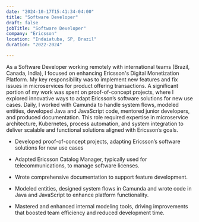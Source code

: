 ```yaml
---
date: "2024-10-17T15:41:34-04:00"
title: "Software Developer"
draft: false
jobTitle: "Software Developer"
company: "Ericsson"
location: "Indaiatuba, SP, Brazil"
duration: "2022-2024"

---
```


As a Software Developer working remotely with international teams (Brazil, Canada, India), I focused on enhancing Ericsson's Digital Monetization Platform. My key responsibility was to implement new features and fix issues in microservices for product offering transactions. A significant portion of my work was spent on proof-of-concept projects, where I explored innovative ways to adapt Ericsson’s software solutions for new use cases. Daily, I worked with Camunda to handle system flows, modeled entities, developed Java and JavaScript code, mentored junior developers, and produced documentation. This role required expertise in microservice architecture, Kubernetes, process automation, and system integration to deliver scalable and functional solutions aligned with Ericsson’s goals.

- Developed proof-of-concept projects, adapting Ericsson’s software solutions for new use cases

- Adapted Ericsson Catalog Manager, typically used for telecommunications, to manage software licenses.

- Wrote comprehensive documentation to support feature development.

- Modeled entities, designed system flows in Camunda and wrote code in Java and JavaScript to enhance platform functionality.

- Mastered and enhanced internal modeling tools, driving improvements that boosted team efficiency and reduced development time.